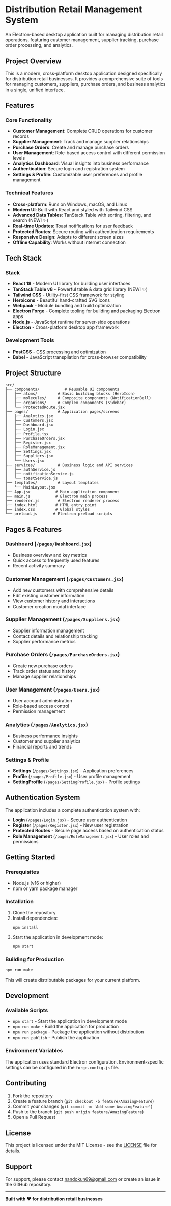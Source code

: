 # Distribution Retail Management System

An Electron-based desktop application built for managing distribution retail operations, featuring customer management, supplier tracking, purchase order processing, and analytics.

## Project Overview

This is a modern, cross-platform desktop application designed specifically for distribution retail businesses. It provides a comprehensive suite of tools for managing customers, suppliers, purchase orders, and business analytics in a single, unified interface.

## Features

### Core Functionality
- **Customer Management**: Complete CRUD operations for customer records
- **Supplier Management**: Track and manage supplier relationships
- **Purchase Orders**: Create and manage purchase orders
- **User Management**: Role-based access control with different permission levels
- **Analytics Dashboard**: Visual insights into business performance
- **Authentication**: Secure login and registration system
- **Settings & Profile**: Customizable user preferences and profile management

### Technical Features
- **Cross-platform**: Runs on Windows, macOS, and Linux
- **Modern UI**: Built with React and styled with Tailwind CSS
- **Advanced Data Tables**: TanStack Table with sorting, filtering, and search (NEW! ✨)
- **Real-time Updates**: Toast notifications for user feedback
- **Protected Routes**: Secure routing with authentication requirements
- **Responsive Design**: Adapts to different screen sizes
- **Offline Capability**: Works without internet connection

## Tech Stack

### Stack
- **React 18** - Modern UI library for building user interfaces
- **TanStack Table v8** - Powerful table & data grid library (NEW! ✨)
- **Tailwind CSS** - Utility-first CSS framework for styling
- **Heroicons** - Beautiful hand-crafted SVG icons
- **Webpack** - Module bundling and build optimization
- **Electron Forge** - Complete tooling for building and packaging Electron apps
- **Node.js** - JavaScript runtime for server-side operations
- **Electron** - Cross-platform desktop app framework

### Development Tools
- **PostCSS** - CSS processing and optimization
- **Babel** - JavaScript transpilation for cross-browser compatibility

## Project Structure

```
src/
├── components/           # Reusable UI components
│   ├── atoms/         # Basic building blocks (HeroIcon)
│   ├── molecules/     # Composite components (NotificationBell)
│   ├── organisms/     # Complex components (Sidebar)
│   └── ProtectedRoute.jsx
├── pages/             # Application pages/screens
│   ├── Analytics.jsx
│   ├── Customers.jsx
│   ├── Dashboard.jsx
│   ├── Login.jsx
│   ├── Profile.jsx
│   ├── PurchaseOrders.jsx
│   ├── Register.jsx
│   ├── RoleManagement.jsx
│   ├── Settings.jsx
│   ├── Suppliers.jsx
│   └── Users.jsx
├── services/          # Business logic and API services
│   ├── authService.js
│   ├── notificationService.js
│   └── toastService.js
├── templates/         # Layout templates
│   └── MainLayout.jsx
├── App.jsx           # Main application component
├── main.js           # Electron main process
├── renderer.js        # Electron renderer process
├── index.html        # HTML entry point
├── index.css         # Global styles
└── preload.js       # Electron preload scripts
```

## Pages & Features

### Dashboard (`/pages/Dashboard.jsx`)
- Business overview and key metrics
- Quick access to frequently used features
- Recent activity summary

### Customer Management (`/pages/Customers.jsx`)
- Add new customers with comprehensive details
- Edit existing customer information
- View customer history and interactions
- Customer creation modal interface

### Supplier Management (`/pages/Suppliers.jsx`)
- Supplier information management
- Contact details and relationship tracking
- Supplier performance metrics

### Purchase Orders (`/pages/PurchaseOrders.jsx`)
- Create new purchase orders
- Track order status and history
- Manage supplier relationships

### User Management (`/pages/Users.jsx`)
- User account administration
- Role-based access control
- Permission management

### Analytics (`/pages/Analytics.jsx`)
- Business performance insights
- Customer and supplier analytics
- Financial reports and trends

### Settings & Profile
- **Settings** (`/pages/Settings.jsx`) - Application preferences
- **Profile** (`/pages/Profile.jsx`) - User profile management
- **SettingProfile** (`/pages/SettingProfile.jsx`) - Profile settings

## Authentication System

The application includes a complete authentication system with:
- **Login** (`/pages/Login.jsx`) - Secure user authentication
- **Register** (`/pages/Register.jsx`) - New user registration
- **Protected Routes** - Secure page access based on authentication status
- **Role Management** (`/pages/RoleManagement.jsx`) - User roles and permissions

## Getting Started

### Prerequisites
- Node.js (v16 or higher)
- npm or yarn package manager

### Installation
1. Clone the repository
2. Install dependencies:
   ```bash
   npm install
   ```
3. Start the application in development mode:
   ```bash
   npm start
   ```

### Building for Production
```bash
npm run make
```

This will create distributable packages for your current platform.

## Development

### Available Scripts
- `npm start` - Start the application in development mode
- `npm run make` - Build the application for production
- `npm run package` - Package the application without distribution
- `npm run publish` - Publish the application

### Environment Variables
The application uses standard Electron configuration. Environment-specific settings can be configured in the `forge.config.js` file.

## Contributing

1. Fork the repository
2. Create a feature branch (`git checkout -b feature/AmazingFeature`)
3. Commit your changes (`git commit -m 'Add some AmazingFeature'`)
4. Push to the branch (`git push origin feature/AmazingFeature`)
5. Open a Pull Request

## License

This project is licensed under the MIT License - see the [LICENSE](LICENSE) file for details.

## Support

For support, please contact nandokun69@gmail.com or create an issue in the GitHub repository.

---

**Built with ❤️ for distribution retail businesses**
